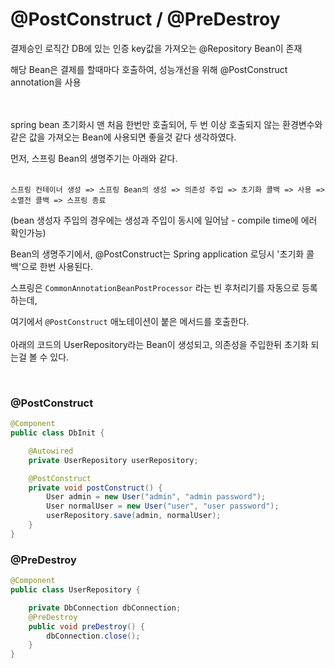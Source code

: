# @PostConstruct / @PreDestroy

결제승인 로직간 DB에 있는 인증 key값을 가져오는 @Repository Bean이 존재

해당 Bean은 결제를 할때마다 호출하여, 성능개선을 위해 @PostConstruct annotation을 사용
<br><br><br>

spring bean 초기화시 맨 처음 한번만 호출되어, 두 번 이상 호출되지 않는 환경변수와 같은 값을 가져오는 Bean에 사용되면 좋을것 같다 생각하였다.

먼저, 스프링 Bean의 생명주기는 아래와 같다.
<br><br>

```
스프링 컨테이너 생성 => 스프링 Bean의 생성 => 의존성 주입 => 초기화 콜백 => 사용 => 소멸전 콜백 => 스프링 종료
```

(bean 생성자 주입의 경우에는 생성과 주입이 동시에 일어남 - compile time에 에러 확인가능)

Bean의 생명주기에서, @PostConstruct는 Spring application 로딩시 '초기화 콜백'으로 한번 사용된다.

스프링은 `CommonAnnotationBeanPostProcessor` 라는 빈 후처리기를 자동으로 등록하는데, 

여기에서 `@PostConstruct` 애노테이션이 붙은 메서드를 호출한다.
<br><br>
아래의 코드의 UserRepository라는 Bean이 생성되고, 의존성을 주입한뒤 초기화 되는걸 볼 수 있다.

<br>

### @PostConstruct
```java
@Component
public class DbInit {

    @Autowired
    private UserRepository userRepository;

    @PostConstruct
    private void postConstruct() {
        User admin = new User("admin", "admin password");
        User normalUser = new User("user", "user password");
        userRepository.save(admin, normalUser);
    }
}
```

### @PreDestroy
```java
@Component
public class UserRepository {

    private DbConnection dbConnection;
    @PreDestroy
    public void preDestroy() {
        dbConnection.close();
    }
}
```
